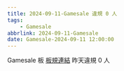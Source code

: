 ```yaml
---
title: 2024-09-11-Gamesale 違規 0 人
tags:
    - Gamesale
abbrlink: 2024-09-11-Gamesale
date: Gamesale-2024-09-11 12:00:00
---
```

Gamesale 板 [板規連結](https://www.ptt.cc/bbs/Gossiping/M.1637425085.A.07D.html)
昨天違規 0 人
